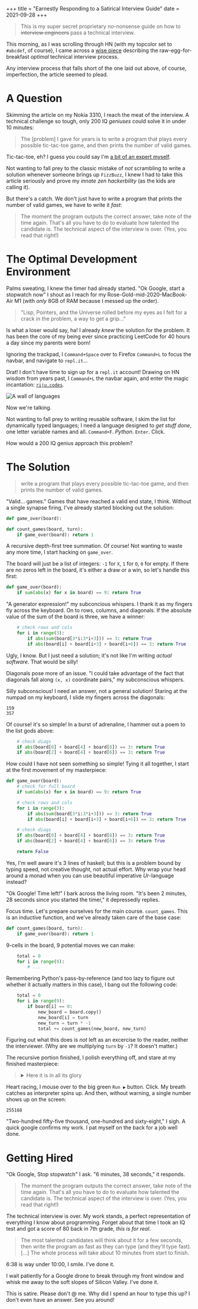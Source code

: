 +++
title = "Earnestly Responding to a Satirical Interview Guide"
date = 2021-09-28
+++

> This is my super secret proprietary no-nonsense guide on how to ~~interview engineers~~ pass a technical interview.

This morning, as I was scrolling through HN (with my topcolor set to `#abcdef`, of course), I came across a [wise piece](https://www.spakhm.com/p/how-to-interview-engineers) describing the raw-egg-for-breakfast *optimal* technical interview process.

Any interview process that falls short of the one laid out above, of course, imperfection, the article seemed to plead.

# A Question

Skimming the article on my Nokia 3310, I reach the meat of the interview. A technical challenge so tough, only 200 IQ *geniuses* could solve it in under 10 minutes:

> The [problem] I gave for years is to write a program that plays every possible tic-tac-toe game, and then prints the number of valid games.

Tic-tac-toe, eh? I guess you could say I'm [a bit of an expert myself](https://github.com/slightknack/tic-tac-toe).

Not wanting to fall prey to the classic mistake of *not* scrambling to write a solution whenever someone brings up `FizzBuzz`, I knew I had to take this article seriously and prove my *innate zen hackerbility* (as the kids are calling it).

But there's a catch. We don't just have to write a program that prints the number of valid games, we have to write it *fast*:

> The moment the program outputs the correct answer, take note of the time again. That's all you have to do to evaluate how talented the candidate is. The technical aspect of the interview is over. (Yes, you read that right!)

# The Optimal Development Environment

Palms sweating, I knew the timer had already started. "Ok Google, start a stopwatch now" I shout as I reach for my Rose-Gold-mid-2020-MacBook-Air M1 (with *only* 8GB of RAM because I messed up the order).

> "Lisp, Pointers, and the Universe rolled before my eyes as I felt for a crack in the problem, a way to get a grip..."

Is what a loser would say, ha! I already *knew* the solution for the problem. It has been the core of my being ever since practicing LeetCode for 40 hours a day since my parents were born!

Ignoring the trackpad, I `Command+Space` over to Firefox `Command+L` to focus the navbar, and navigate to `repl.it`...

Drat! I don't have time to sign up for a `repl.it` account! Drawing on HN wisdom from years past, I `Command+L` the navbar again, and enter the magic incantation: [`riju.codes`](https://riju.codes).

![A wall of languages](/content/riju.png)

Now we're talking.

Not wanting to fall prey to writing reusable software, I skim the list for dynamically typed languages; I need a language designed to *get stuff done*, one letter variable names and all. `Command+F`. *Python*. `Enter`. Click.

How would a 200 IQ genius approach this problem?

# The Solution

> write a program that plays every possible tic-tac-toe game, and then prints the number of valid games.

"Valid... games." Games that have reached a valid end state, I think. Without a single synapse firing, I've already started blocking out the solution:

```python
def game_over(board):

def count_games(board, turn):
    if game_over(board): return 1
```

A recursive depth-first tree summation. Of course! Not wanting to waste any more time, I start hacking on `game_over`.

The board will just be a list of integers: `-1` for `X`, `1` for `O`, `0` for empty. If there are no zeros left in the board, it's either a draw or a win, so let's handle this first:

```python
def game_over(board):
    if sum(abs(x) for x in board) == 9: return True
```

"A generator expression!" my subconcious whispers. I thank it as my fingers fly across the keyboard. On to rows, columns, and diagonals. If the absolute value of the sum of the board is three, we have a winner:

```python
    # check rows and cols
    for i in range(3):
        if abs(sum(board[3*i:3*i+3])) == 3: return True
        if abs(board[i] + board[i+3] + board[i+6]) == 3: return True
```

Ugly, I know. But I just need a solution; it's not like I'm writing *actual software*. That would be silly!

Diagonals pose more of an issue. "I could take advantage of the fact that diagonals fall along `(x, x)` coordinate pairs," my subconscious whispers.

Silly subconscious! I need an answer, not a general solution! Staring at the numpad on my keyboard, I slide my fingers across the diagonals:

```
159
357
```

Of course! it's so simple! In a burst of adrenaline, I hammer out a poem to the list gods above:

```python
    # check diags
    if abs(board[0] + board[4] + board[8]) == 3: return True
    if abs(board[2] + board[4] + board[6]) == 3: return True
```

How could I have not seen something so simple! Tying it all together, I start at the first movement of my masterpiece:

```python
def game_over(board):
    # check for full board
    if sum(abs(x) for x in board) == 9: return True

    # check rows and cols
    for i in range(3):
        if abs(sum(board[3*i:3*i+3])) == 3: return True
        if abs(board[i] + board[i+3] + board[i+6]) == 3: return True

    # check diags
    if abs(board[0] + board[4] + board[8]) == 3: return True
    if abs(board[2] + board[4] + board[6]) == 3: return True

    return False
```

Yes, I'm well aware it's 3 lines of haskell; but this is a problem bound by typing speed, not creative thought, not actual effort. Why wrap your head around a monad when you can use beautiful imperative *Ur*-language instead?

"Ok Google! Time left!" I bark across the living room. "It's been 2 minutes, 28 seconds since you started the timer," it depressedly replies.

Focus time. Let's prepare ourselves for the main course. `count_games`. This is an inductive function, and we've already taken care of the base case:

```python
def count_games(board, turn):
    if game_over(board): return 1
```

9-cells in the board, 9 potential moves we can make:

```python
    total = 0
    for i in range(9):
        # ...
```

Remembering Python's pass-by-reference (and too lazy to figure out whether it actually matters in this case), I bang out the following code:

```python
    total = 0
    for i in range(9):
        if board[i] == 0:
            new_board = board.copy()
            new_board[i] = turn
            new_turn = turn * -1
            total += count_games(new_board, new_turn)
```

Figuring out what this does is *not* left as an excercise to the reader, neither the interviewer. (Why are we multiplying `turn` by `-1`? It doesn't matter.)

The recursive portion finished, I polish everything off, and stare at my finished masterpiece:

<blockquote>
<details>
<summary> Here it is in all its glory</summary>

A masterpiece, I know:

```python
def game_over(board):
    # check for full board
    if sum(abs(x) for x in board) == 9: return True

    # check rows and cols
    for i in range(3):
        if abs(sum(board[3*i:3*i+3])) == 3: return True
        if abs(board[i] + board[i+3] + board[i+6]) == 3: return True

    # check diags
    if abs(board[0] + board[4] + board[8]) == 3: return True
    if abs(board[2] + board[4] + board[6]) == 3: return True

    return False

def count_games(board, turn):
    if game_over(board): return 1

    total = 0

    for i in range(9):
        if board[i] == 0:
            new_board = board.copy()
            new_board[i] = turn
            new_turn = turn * -1
            total += count_games(new_board, new_turn)

    return total

print(count_games([0 for _ in range(9)], 1))
```

No comments or reusable code in sight. Yesiree. That's how it's done.

</details>
</blockquote>

Heart racing, I mouse over to the big green `Run ▶` button. Click. My breath catches as interpreter spins up. And then, without warning, a single number shows up on the screen:

```
255168
```

"Two-hundred fifty-five thousand, one-hundred and sixty-eight," I sigh. A quick google confirms my work. I pat myself on the back for a job well done.

# Getting Hired

"Ok Google, Stop stopwatch" I ask. "6 minutes, 38 seconds," it responds.

> The moment the program outputs the correct answer, take note of the time again. That's all you have to do to evaluate how talented the candidate is. The technical aspect of the interview is over. (Yes, you read that right!)

The technical interview is over. My work stands, a perfect representation of everything I know about programming. Forget about that time I took an IQ test and got a score of 80 back in 7th grade, *this is for real*.

> The most talented candidates will think about it for a few seconds, then write the program as fast as they can type (and they'll type fast). [...] The whole process will take about 10 minutes from start to finish.

6:38 is way under 10:00, I smile. I've done it.

I wait patiently for a Google drone to break through my front window and whisk me away to the soft slopes of Silicon Valley. I've done it.

<div class="boxed">
This is satire. Please don't @ me. Why did I spend an hour to type this up? I don't even have an answer. See you around!
</div>
